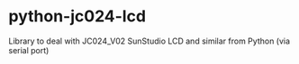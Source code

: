 # python-jc024-lcd
Library to deal with JC024_V02 SunStudio LCD and similar from Python (via serial port)
